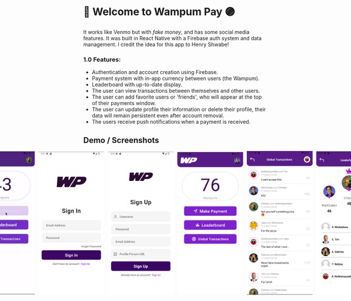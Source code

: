# 👋 Welcome to Wampum Pay 🟣

It works like Venmo but with _fake money_, and has some social media features. It was built in React Native with a Firebase auth system and data management. I credit the idea for this app to Henry Shwabe!

### 1.0 Features:
- Authentication and account creation using Firebase.
- Payment system with in-app currency between users (the Wampum).
- Leaderboard with up-to-date display.
- The user can view transactions between themselves and other users.
- The user can add favorite users or 'friends', who will appear at the top of their payments window.
- The user can update profile their information or delete their profile, their data will remain persistent even after account removal.
- The users receive push notifications when a payment is received.

## Demo / Screenshots
<div style="display:flex; flex-direction:row; gap:10px; justify-content: center; align-items: center;">
    <img src="/demo-pictures/demo.gif" width="180" />
    <img src="/demo-pictures/SignIn.png" width="180" />
    <img src="/demo-pictures/SignUp.png" width="180" />
    <img src="/demo-pictures/Home.png" width="180" />
    <img src="/demo-pictures/Transactions.png" width="180" />
    <img src="/demo-pictures/Leaderboard.png" width="180" />
</div>


